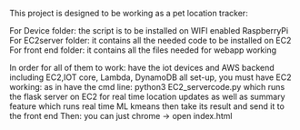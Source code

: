 This project is designed to be working as a pet location tracker:

For Device folder: the script is to be installed on WIFI enabled RaspberryPi
For EC2server folder: it contains all the needed code to be installed on EC2
For front end folder: it contains all the files needed for webapp working

In order for all of them to work:
have the iot devices and AWS backend including EC2,IOT core, Lambda, DynamoDB all set-up, 
you must have EC2 working: as in have the cmd line: python3 EC2_servercode.py
					which runs the flask server on EC2 for real time location updates as well as summary feature 
					which runs real time ML kmeans then take its result and send it to the front end
Then: you can just chrome -> open index.html
